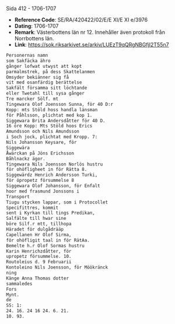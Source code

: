 Sida 412 - 1706-1707

- **Reference Code**: SE/RA/420422/02/E/E XI/E XI e/3976
- **Dating**: 1706-1707
- **Remark**: Västerbottens län nr 12. Innehåller även protokoll från Norrbottens län.
- **Link**: [https://sok.riksarkivet.se/arkiv/LUEzT9qQRgNBGfjI2T55n7 ](https://sok.riksarkivet.se/arkiv/LUEzT9qQRgNBGfjI2T55n7 )

```txt linenums="1"
Personernas namn
som Sakfäcka ähro
gånger lofwat utwyst att kopt
parmalmstrek, på dess Skattelanmen
Omsyder bekiänner sig få
vit med osanfärdig berättelse
Sakfält församma sitt löchtande
eller Twetahl till sysa gånger
Tre marcker Sölf. mt
Tingewara Olof Joensson Sunna, för 40 D:r
Kopp: mts Stöld hoss handla länsman
för Påhlsson, plichtat med kop 1.
Siggewara Brita Andersdåtter för 40 D.
16 öre Kopp: Mts Stöld hoos Erics
Amundsson och Nils Amundsson
i Soch jock, plichtat med Kropp. 7:
Nils Johansson Keysare, för
Siggewära
Åwärckan på Jöns Erichsson
Båhlnackz ägor.
Tingewara Nils Joensson Norlös hustru
för ohöfligheet in för Rätta 8.
Siggewärdz Henrich Andersson Turki,
för öpropetz försummelse 8
Siggewara Olof Johansson, för Enfalt
hoor med frasmund Jonssons i
Transport
Tiugu stycken lappar, som i Protocollet
Specifittres, kommit
sent i Kyrkan till tings Predikan,
Salfälte till hwar sine
böre Silf.r mtt, tillhopa
Häradet för dulgådrääp
Capellanen Hr Olof Sirma,
för ohöfligit taal in för RätAa.
Bemelte h.r Olof Sormas hustru
Karin Henrichzdåtter, för
upropetz försummelse. 10.
Routoleius d. 9 Februarii
Kontoleino Nils Joensson, för Möökränck
ning
Känge Anna Thomas dotter
sammaledes
Fors
Mynt.
de
SS: 1:
24. 16. 24 16 24. 6. 21.
10. 93.
```
